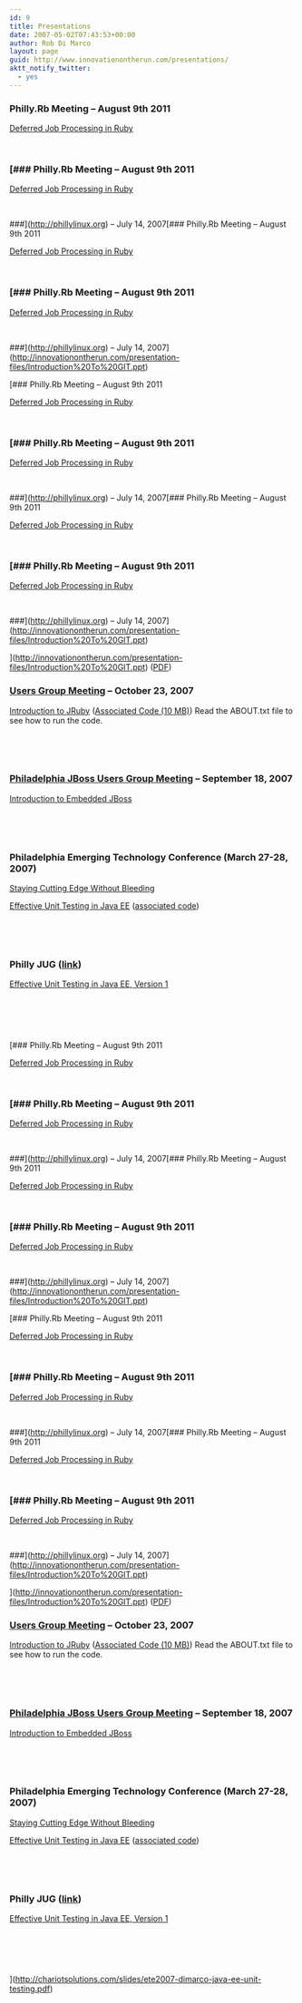 ```yaml
---
id: 9
title: Presentations
date: 2007-05-02T07:43:53+00:00
author: Rob Di Marco
layout: page
guid: http://www.innovationontherun.com/presentations/
aktt_notify_twitter:
  - yes
---
```

### Philly.Rb Meeting &#8211; August 9th 2011

 [Deferred Job Processing in Ruby](https://github.com/robdimarco/deferred_processing_talk)

&nbsp;

### [### Philly.Rb Meeting &#8211; August 9th 2011

 [Deferred Job Processing in Ruby](https://github.com/robdimarco/deferred_processing_talk)

&nbsp;

###](http://phillylinux.org) &#8211; July 14, 2007[### Philly.Rb Meeting &#8211; August 9th 2011

 [Deferred Job Processing in Ruby](https://github.com/robdimarco/deferred_processing_talk)

&nbsp;

### [### Philly.Rb Meeting &#8211; August 9th 2011

 [Deferred Job Processing in Ruby](https://github.com/robdimarco/deferred_processing_talk)

&nbsp;

###](http://phillylinux.org) &#8211; July 14, 2007](http://innovationontherun.com/presentation-files/Introduction%20To%20GIT.ppt) 

[### Philly.Rb Meeting &#8211; August 9th 2011

 [Deferred Job Processing in Ruby](https://github.com/robdimarco/deferred_processing_talk)

&nbsp;

### [### Philly.Rb Meeting &#8211; August 9th 2011

 [Deferred Job Processing in Ruby](https://github.com/robdimarco/deferred_processing_talk)

&nbsp;

###](http://phillylinux.org) &#8211; July 14, 2007[### Philly.Rb Meeting &#8211; August 9th 2011

 [Deferred Job Processing in Ruby](https://github.com/robdimarco/deferred_processing_talk)

&nbsp;

### [### Philly.Rb Meeting &#8211; August 9th 2011

 [Deferred Job Processing in Ruby](https://github.com/robdimarco/deferred_processing_talk)

&nbsp;

###](http://phillylinux.org) &#8211; July 14, 2007](http://innovationontherun.com/presentation-files/Introduction%20To%20GIT.ppt) 

](http://innovationontherun.com/presentation-files/Introduction%20To%20GIT.ppt) ([PDF](http://innovationontherun.com/presentation-files/Introduction%20To%20GIT.pdf))

### [Users Group Meeting](http://phillyjug.jsync.com/) &#8211; October 23, 2007

[Introduction to JRuby](/presentation-files/Introduction%20to%20JRuby-10-23-2007.pdf) ([Associated Code (10 MB)](/presentation-files/JRuby-JUG.zip)) Read the ABOUT.txt file to see how to run the code.

&nbsp;

&nbsp;

### [Philadelphia JBoss Users Group Meeting](http://www.pjbug.com/) &#8211; September 18, 2007

[Introduction to Embedded JBoss](/presentation-files/Intro%20to%20Embedded%20JBoss.pdf)

&nbsp;

&nbsp;

### Philadelphia Emerging Technology Conference (March 27-28, 2007)

[Staying Cutting Edge Without Bleeding](/presentation-files/ete2007-dimarco-staying-cutting-edge.pdf)

[Effective Unit Testing in Java EE](/presentation-files/ete2007-dimarco-java-ee-unit-testing.pdf) ([associated code](/presentation-files/ete2007-dimarco-java-ee-unit-testing-code.zip))

&nbsp;

&nbsp;

### Philly JUG ([link](http://www.phillyjug.org))

[Effective Unit Testing in Java EE, Version 1](http://phillyjug.jsync.com/meetings/effective-unit-testing-for-java-ee-by-rob-dimarco)

### &nbsp;

&nbsp;

[### Philly.Rb Meeting &#8211; August 9th 2011

 [Deferred Job Processing in Ruby](https://github.com/robdimarco/deferred_processing_talk)

&nbsp;

### [### Philly.Rb Meeting &#8211; August 9th 2011

 [Deferred Job Processing in Ruby](https://github.com/robdimarco/deferred_processing_talk)

&nbsp;

###](http://phillylinux.org) &#8211; July 14, 2007[### Philly.Rb Meeting &#8211; August 9th 2011

 [Deferred Job Processing in Ruby](https://github.com/robdimarco/deferred_processing_talk)

&nbsp;

### [### Philly.Rb Meeting &#8211; August 9th 2011

 [Deferred Job Processing in Ruby](https://github.com/robdimarco/deferred_processing_talk)

&nbsp;

###](http://phillylinux.org) &#8211; July 14, 2007](http://innovationontherun.com/presentation-files/Introduction%20To%20GIT.ppt) 

[### Philly.Rb Meeting &#8211; August 9th 2011

 [Deferred Job Processing in Ruby](https://github.com/robdimarco/deferred_processing_talk)

&nbsp;

### [### Philly.Rb Meeting &#8211; August 9th 2011

 [Deferred Job Processing in Ruby](https://github.com/robdimarco/deferred_processing_talk)

&nbsp;

###](http://phillylinux.org) &#8211; July 14, 2007[### Philly.Rb Meeting &#8211; August 9th 2011

 [Deferred Job Processing in Ruby](https://github.com/robdimarco/deferred_processing_talk)

&nbsp;

### [### Philly.Rb Meeting &#8211; August 9th 2011

 [Deferred Job Processing in Ruby](https://github.com/robdimarco/deferred_processing_talk)

&nbsp;

###](http://phillylinux.org) &#8211; July 14, 2007](http://innovationontherun.com/presentation-files/Introduction%20To%20GIT.ppt) 

](http://innovationontherun.com/presentation-files/Introduction%20To%20GIT.ppt) ([PDF](http://innovationontherun.com/presentation-files/Introduction%20To%20GIT.pdf))

### [Users Group Meeting](http://phillyjug.jsync.com/) &#8211; October 23, 2007

[Introduction to JRuby](/presentation-files/Introduction%20to%20JRuby-10-23-2007.pdf) ([Associated Code (10 MB)](/presentation-files/JRuby-JUG.zip)) Read the ABOUT.txt file to see how to run the code.

&nbsp;

&nbsp;

### [Philadelphia JBoss Users Group Meeting](http://www.pjbug.com/) &#8211; September 18, 2007

[Introduction to Embedded JBoss](/presentation-files/Intro%20to%20Embedded%20JBoss.pdf)

&nbsp;

&nbsp;

### Philadelphia Emerging Technology Conference (March 27-28, 2007)

[Staying Cutting Edge Without Bleeding](/presentation-files/ete2007-dimarco-staying-cutting-edge.pdf)

[Effective Unit Testing in Java EE](/presentation-files/ete2007-dimarco-java-ee-unit-testing.pdf) ([associated code](/presentation-files/ete2007-dimarco-java-ee-unit-testing-code.zip))

&nbsp;

&nbsp;

### Philly JUG ([link](http://www.phillyjug.org))

[Effective Unit Testing in Java EE, Version 1](http://phillyjug.jsync.com/meetings/effective-unit-testing-for-java-ee-by-rob-dimarco)

### &nbsp;

&nbsp;

](http://chariotsolutions.com/slides/ete2007-dimarco-java-ee-unit-testing.pdf) 

